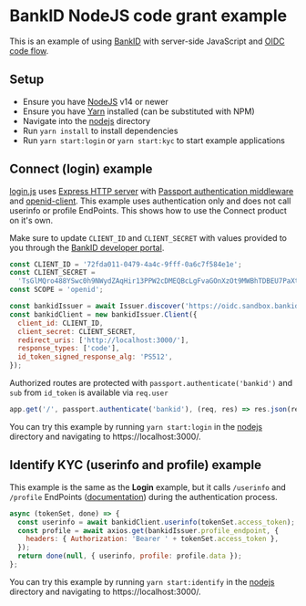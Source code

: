 # BankID NodeJS code grant example

This is an example of using [BankID](https://developer.bankid.cz/) with server-side JavaScript and [OIDC code flow](https://openid.net/specs/openid-connect-core-1_0.html#CodeFlowSteps).

## Setup

- Ensure you have [NodeJS](https://nodejs.org/en/) v14 or newer
- Ensure you have [Yarn](https://yarnpkg.com/) installed (can be substituted with NPM)
- Navigate into the [nodejs](/nodejs) directory
- Run `yarn install` to install dependencies
- Run `yarn start:login` or `yarn start:kyc` to start example applications

## Connect (login) example

[login.js](/nodejs) uses [Express HTTP server](https://expressjs.com/) with [Passport authentication middleware](http://www.passportjs.org/) and [openid-client](https://github.com/panva/node-openid-client). This example uses authentication only and does not call userinfo or profile EndPoints. This shows how to use the Connect product on it's own.

Make sure to update `CLIENT_ID` and `CLIENT_SECRET` with values provided to you through the [BankID developer portal](https://developer.bankid.cz/).

```javascript
const CLIENT_ID = '72fda011-0479-4a4c-9fff-0a6c7f584e1e';
const CLIENT_SECRET =
  'TsGlMQro488YSwc0h9NWydZAqHir13PPW2cDMEQBcLgFvaGOnXzOt9MWBhTDBEU7PaXtn9H7Y0QHdcVZolJOsg';
const SCOPE = 'openid';

const bankidIssuer = await Issuer.discover('https://oidc.sandbox.bankid.cz/');
const bankidClient = new bankidIssuer.Client({
  client_id: CLIENT_ID,
  client_secret: CLIENT_SECRET,
  redirect_uris: ['http://localhost:3000/'],
  response_types: ['code'],
  id_token_signed_response_alg: 'PS512',
});
```

Authorized routes are protected with `passport.authenticate('bankid')` and `sub` from `id_token` is available via `req.user`

```javascript
app.get('/', passport.authenticate('bankid'), (req, res) => res.json(req.user));
```

You can try this example by running `yarn start:login` in the [nodejs](/nodejs) directory and navigating to https://localhost:3000/.

## Identify KYC (userinfo and profile) example

This example is the same as the **Login** example, but it calls `/userinfo` and `/profile` EndPoints ([documentation](https://developer.bankid.cz/docs/api/bankid-for-sep)) during the authentication process.

```javascript
async (tokenSet, done) => {
  const userinfo = await bankidClient.userinfo(tokenSet.access_token);
  const profile = await axios.get(bankidIssuer.profile_endpoint, {
    headers: { Authorization: 'Bearer ' + tokenSet.access_token },
  });
  return done(null, { userinfo, profile: profile.data });
};
```

You can try this example by running `yarn start:identify` in the [nodejs](/nodejs) directory and navigating to https://localhost:3000/.
